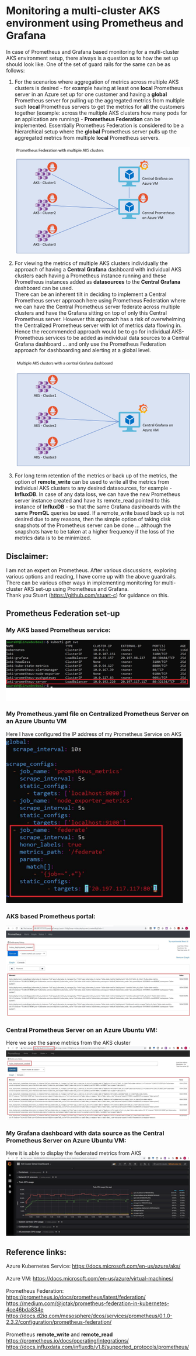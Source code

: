 # Monitoring a multi-cluster AKS environment using Prometheus and Grafana

In case of Prometheus and Grafana based monitoring for a multi-cluster AKS environment setup,  there always is a question as to how the set up should look like. 
One of the set of guard rails for the same can be as follows:

1. For the scenarios where aggregation of metrics across multiple AKS clusters is desired - for example having  at least one **local** Prometheus server in an Azure set up for one customer and having a **global** Prometheus server for pulling up the aggregated metrics from multiple such **local** Prometheus servers to get the metrics for **all** the customers together (example: across the multiple AKS clusters how many pods for an application are running) - **Prometheus Federation** can be implemented. Essentially Prometheus Federation is considered to be a hierarchical setup where the **global** Prometheus server pulls up the aggregated metrics from multiple **local** Prometheus servers. <br /> <br />
![Federation](images/Federation.png)

2. For viewing the metrics of multiple AKS clusters individually the approach of having a **Central Grafana** dashboard with individual AKS clusters each having a Prometheus instance running and these Prometheus instances added as **datasources** to the **Central Grafana** dashboard can be used. <br />
There can be an inherent tilt in deciding to implement a Central Prometheus server approach here using Prometheus Federation  where we can have the Central Prometheus server federate across multiple clusters and have the Grafana sitting on top of only this Central Prometheus server. However this approach has a risk of overwhelming the Centralized Prometheus server with lot of metrics data flowing in. <br />
Hence the recommended approach would be to go for individual AKS-Prometheus services to be added as individual data sources to a Central Grafana dashboard ... and only use the Prometheus Federation approach for dashboarding and alerting at a global level. <br /> <br />
![CentralGrafana](images/CentralGrafana.png)

3. For long term retention of the metrics or back up of the metrics, the option of **remote_write** can be used to write all the metrics from individual AKS clusters to any desired datasources, for example - **InfluxDB**. In case of any data loss, we can have the new Prometheus server instance created and have its remote_read pointed to this instance of **InfluxDB** - so that the same Grafana dashboards with the same **PromQL** queries be used.
If a remote_write based back up is not desired due to any reasons, then the simple option of taking disk snapshots of the Prometheus server can be done ... although the snapshots have to be taken at a higher frequency if the loss of the metrics data is to be minimized.

## Disclaimer:
I am not an expert on Prometheus. After various discussions, exploring various options and reading, I have come up with the above guardrails. There can be various other ways in implementing monitoring for multi-cluster AKS set-up using Prometheus and Grafana. <br />
Thank you Stuart (https://github.com/stuart-c) for guidance on this.

## Prometheus Federation set-up

### My AKS based Prometheus service:
![AKSPrometheusService](images/AKSPrometheusService.png)

### My Prometheus.yaml file on Centralized Prometheus Server on an Azure Ubuntu VM
Here I have configured the IP address of my Prometheus Service on AKS
![PrometheusYaml](images/PrometheusYaml.png)

### AKS based Prometheus portal:
![AKSPrometheusPortal](images/AKSPrometheusPortal.png)

### Central Prometheus Server on an Azure Ubuntu VM:
Here we see the same metrics from the AKS cluster 
![CentralPrometheusPortal](images/CentralPrometheusPortal.png)

### My Grafana dashboard with data source as the Central Prometheus Server on Azure Ubuntu VM: 
Here it is able to display the federated metrics from AKS
![CentralGrafanaPortal](images/CentralGrafanaPortal.png)


## Reference links:
Azure Kubernetes Service: https://docs.microsoft.com/en-us/azure/aks/ <br /><br />
Azure VM: https://docs.microsoft.com/en-us/azure/virtual-machines/ <br /><br />
Prometheus Federation: <br />
https://prometheus.io/docs/prometheus/latest/federation/ <br />
https://medium.com/@jotak/prometheus-federation-in-kubernetes-4ce46bda834e <br />
https://docs.d2iq.com/mesosphere/dcos/services/prometheus/0.1.0-2.3.2/configuration/prometheus-federation/ <br /><br />
Prometheus **remote_write** and **remote_read** <br />
https://prometheus.io/docs/operating/integrations/ <br />
https://docs.influxdata.com/influxdb/v1.8/supported_protocols/prometheus/ <br />



